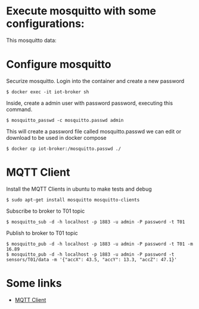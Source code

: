 # Execute mosquitto with some configurations:
This mosquitto data:

# Configure mosquitto
Securize mosquitto. Login into the container and create a new password
```
$ docker exec -it iot-broker sh
```

Inside, create a admin user with password password, executing this command.
```
$ mosquitto_passwd -c mosquitto.passwd admin
```

This will create a password file called mosquitto.passwd we can edit or download to be used in docker compose
```
$ docker cp iot-broker:/mosquitto.passwd ./
```

# MQTT Client
Install the MQTT Clients in ubuntu to make tests and debug
```
$ sudo apt-get install mosquitto mosquitto-clients
```

Subscribe to broker to T01 topic
```
$ mosquitto_sub -d -h localhost -p 1883 -u admin -P password -t T01
```

Publish to broker to T01 topic
```
$ mosquitto_pub -d -h localhost -p 1883 -u admin -P password -t T01 -m 16.89
$ mosquitto_pub -d -h localhost -p 1883 -u admin -P password -t sensors/T01/data -m '{"accX": 43.5, "accY": 13.3, "accZ": 47.1}'

```

# Some links
- [MQTT Client](https://www.luisllamas.es/en/how-to-install-mosquitto-the-mqtt-broker/)